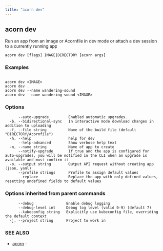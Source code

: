 ```yaml
---
title: "acorn dev"
---
```

## acorn dev

Run an app from an image or Acornfile in dev mode or attach a dev session to a currently running app

```
acorn dev [flags] IMAGE|DIRECTORY [acorn args]
```

### Examples

```

acorn dev <IMAGE>
acorn dev .
acorn dev --name wandering-sound
acorn dev --name wandering-sound <IMAGE>

```

### Options

```
      --auto-upgrade         Enabled automatic upgrades.
  -b, --bidirectional-sync   In interactive mode download changes in addition to uploading
  -f, --file string          Name of the build file (default "DIRECTORY/Acornfile")
  -h, --help                 help for dev
      --help-advanced        Show verbose help text
  -n, --name string          Name of app to create
      --notify-upgrade       If true and the app is configured for auto-upgrades, you will be notified in the CLI when an upgrade is available and must confirm it
  -o, --output string        Output API request without creating app (json, yaml)
      --profile strings      Profile to assign default values
      --replace              Replace the app with only defined values, resetting undefined fields to default values
```

### Options inherited from parent commands

```
      --debug               Enable debug logging
      --debug-level int     Debug log level (valid 0-9) (default 7)
      --kubeconfig string   Explicitly use kubeconfig file, overriding the default context
  -j, --project string      Project to work in
```

### SEE ALSO

* [acorn](acorn.md)	 - 


